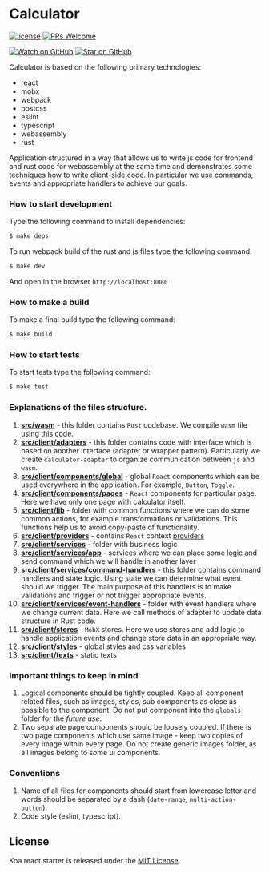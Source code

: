 # Calculator

[![license](https://img.shields.io/github/license/mashape/apistatus.svg?style=flat-square)](LICENSE)
[![PRs Welcome](https://img.shields.io/badge/PRs-welcome-brightgreen.svg?style=flat-square)](http://makeapullrequest.com)

[![Watch on GitHub](https://img.shields.io/github/watchers/ezhivitsa/calculator.svg?style=social&label=Watch)](https://github.com/ezhivitsa/calculator/watchers)
[![Star on GitHub](https://img.shields.io/github/stars/ezhivitsa/calculator.svg?style=social&label=Stars)](https://github.com/ezhivitsa/calculator/stargazers)

Calculator is based on the following primary technologies:

- react
- mobx
- webpack
- postcss
- eslint
- typescript
- webassembly
- rust

Application structured in a way that allows us to write js code for frontend and rust code for webassembly at the same time and demonstrates some techniques how to write client-side code. In particular we use commands, events and appropriate handlers to achieve our goals.

### How to start development

Type the following command to install dependencies:
```bash
$ make deps
```

To run webpack build of the rust and js files type the following command:
```bash
$ make dev
```

And open in the browser `http://localhost:8080`

### How to make a build

To make a final build type the following command:
```bash
$ make build
```

### How to start tests

To start tests type the following command:
```bash
$ make test
```

### Explanations of the files structure.

1. **[src/wasm](./src/wasm)** - this folder contains `Rust` codebase. We compile `wasm` file using this code.
2. **[src/client/adapters](src/client/adapters)** - this folder contains code with interface which is based on another interface (adapter or wrapper pattern). Particularly we create `calculator-adapter` to organize communication between `js` and `wasm`.
3. **[src/client/components/global](src/client/components/global)** - global `React` components which can be used everywhere in the application. For example, `Button`, `Toggle`.
4. **[src/client/components/pages](src/client/components/pages)** - `React` components for particular page. Here we have only one page with calculator itself.
5. **[src/client/lib](src/client/lib)** - folder with common functions where we can do some common actions, for example transformations or validations. This functions help us to avoid copy-paste of functionality.
6. **[src/client/providers](src/client/providers)** - contains `React` context [providers](https://reactjs.org/docs/context.html#contextprovider)
7. **[src/client/services](src/client/services)** - folder with business logic
8. **[src/client/services/app](src/client/services/app)** - services where we can place some logic and send command which we will handle in another layer
9. **[src/client/services/command-handlers](src/client/services/command-handlers)** - this folder contains command handlers and state logic. Using state we can determine what event should we trigger. The main purpose of this handlers is to make validations and trigger or not trigger appropriate events.
10. **[src/client/services/event-handlers](src/client/services/event-handlers)** - folder with event handlers where we change current data. Here we call methods of adapter to update data structure in Rust code.
11. **[src/client/stores](src/client/stores)** - `MobX` stores. Here we use stores and add logic to handle application events and change store data in an appropriate way.
12. **[src/client/styles](src/client/stores)** - global styles and css variables
13. **[src/client/texts](src/client/texts)** - static texts

### Important things to keep in mind

1. Logical components should be tightly coupled. Keep all component related files, such as images, styles, sub components as close as possible to the component. Do not put component into the `globals` folder for the *future use*.
2. Two separate page components should be loosely coupled. If there is two page components which use same image - keep two copies of every image within every page. Do not create generic images folder, as all images belong to some ui components.

### Conventions

1. Name of all files for components should start from lowercase letter and words should be separated by a dash (`date-range`, `multi-action-button`).
2. Code style (eslint, typescript).

## License

Koa react starter is released under the [MIT License](LICENSE).
